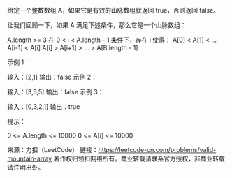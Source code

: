 给定一个整数数组 A，如果它是有效的山脉数组就返回 true，否则返回 false。

让我们回顾一下，如果 A 满足下述条件，那么它是一个山脉数组：

A.length >= 3
在 0 < i < A.length - 1 条件下，存在 i 使得：
A[0] < A[1] < ... A[i-1] < A[i]
A[i] > A[i+1] > ... > A[B.length - 1]
 

示例 1：

输入：[2,1]
输出：false
示例 2：

输入：[3,5,5]
输出：false
示例 3：

输入：[0,3,2,1]
输出：true
 

提示：

0 <= A.length <= 10000
0 <= A[i] <= 10000 


来源：力扣（LeetCode）
链接：https://leetcode-cn.com/problems/valid-mountain-array
著作权归领扣网络所有。商业转载请联系官方授权，非商业转载请注明出处。